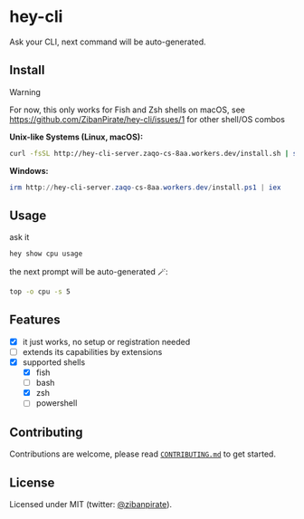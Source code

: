 # hey-cli

Ask your CLI, next command will be auto-generated.

## Install

> [!WARNING]
> For now, this only works for Fish and Zsh shells on macOS, see https://github.com/ZibanPirate/hey-cli/issues/1 for other shell/OS combos

**Unix-like Systems (Linux, macOS):**

```sh
curl -fsSL http://hey-cli-server.zaqo-cs-8aa.workers.dev/install.sh | sh
```

**Windows:**

```powershell
irm http://hey-cli-server.zaqo-cs-8aa.workers.dev/install.ps1 | iex
```

## Usage

ask it

```sh
hey show cpu usage
```

the next prompt will be auto-generated 🪄:

```sh
top -o cpu -s 5
```

## Features

- [x] it just works, no setup or registration needed
- [ ] extends its capabilities by extensions
- [x] supported shells
    - [x] fish
    - [ ] bash
    - [x] zsh
    - [ ] powershell

## Contributing

Contributions are welcome, please read [`CONTRIBUTING.md`](https://github.com/ZibanPirate/hey-cli/blob/main/CONTRIBUTING.md) to get started.

## License

Licensed under MIT (twitter: [@zibanpirate](https://twitter.com/zibanpirate)).
